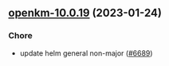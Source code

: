 

## [openkm-10.0.19](https://github.com/truecharts/charts/compare/openkm-10.0.18...openkm-10.0.19) (2023-01-24)

### Chore

- update helm general non-major ([#6689](https://github.com/truecharts/charts/issues/6689))
  
  